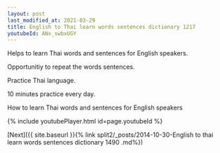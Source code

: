 ```yaml
---
layout: post
last_modified_at: 2021-03-29
title: English to Thai learn words sentences dictionary 1217 
youtubeId: ANx_swbxUGY
---
```

 
 
Helps to learn Thai words and sentences for English speakers.

Opportunitiy to repeat the words sentences. 

Practice Thai language. 
 
10 minutes practice every day. 
 
How to learn Thai words and sentences for English speakers 
 
{% include youtubePlayer.html id=page.youtubeId %}
 
 
[Next]({{ site.baseurl }}{% link  split2/_posts/2014-10-30-English to thai learn words sentences dictionary 1490 .md%})
 
